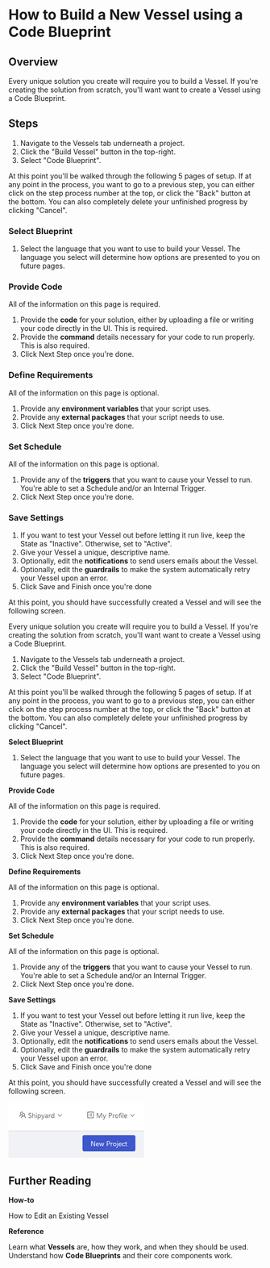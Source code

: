 # How to Build a New Vessel using a Code Blueprint

## Overview

Every unique solution you create will require you to build a Vessel. If you're creating the solution from scratch, you'll want want to create a Vessel using a Code Blueprint.

## Steps

1. Navigate to the Vessels tab underneath a project.
2. Click the "Build Vessel" button in the top-right.
3. Select "Code Blueprint". 

At this point you'll be walked through the following 5 pages of setup. If at any point in the process, you want to go to a previous step, you can either click on the step process number at the top, or click the "Back" button at the bottom. You can also completely delete your unfinished progress by clicking "Cancel".

### **Select Blueprint**

1. Select the language that you want to use to build your Vessel. The language you select will determine how options are presented to you on future pages.

### **Provide Code**

All of the information on this page is required.

1. Provide the **code** for your solution, either by uploading a file or writing your code directly in the UI. This is required.
2. Provide the **command** details necessary for your code to run properly. This is also required.
3. Click Next Step once you're done.

### **Define Requirements**

All of the information on this page is optional.

1. Provide any **environment variables** that your script uses.
2. Provide any **external packages** that your script needs to use. 
3. Click Next Step once you're done.

### **Set Schedule**

All of the information on this page is optional.

1. Provide any of the **triggers** that you want to cause your Vessel to run. You're able to set a Schedule and/or an Internal Trigger. 
2. Click Next Step once you're done.

### **Save Settings**

1. If you want to test your Vessel out before letting it run live, keep the State as "Inactive". Otherwise, set to "Active".
2. Give your Vessel a unique, descriptive name.
3. Optionally, edit the **notifications** to send users emails about the Vessel.
4. Optionally, edit the **guardrails** to make the system automatically retry your Vessel upon an error.
5. Click Save and Finish once you're done

At this point, you should have successfully created a Vessel and will see the following screen.

Every unique solution you create will require you to build a Vessel. If you're creating the solution from scratch, you'll want want to create a Vessel using a Code Blueprint.

1. Navigate to the Vessels tab underneath a project.
2. Click the "Build Vessel" button in the top-right.
3. Select "Code Blueprint". 

At this point you'll be walked through the following 5 pages of setup. If at any point in the process, you want to go to a previous step, you can either click on the step process number at the top, or click the "Back" button at the bottom. You can also completely delete your unfinished progress by clicking "Cancel".

**Select Blueprint**

1. Select the language that you want to use to build your Vessel. The language you select will determine how options are presented to you on future pages.

**Provide Code**

All of the information on this page is required.

1. Provide the **code** for your solution, either by uploading a file or writing your code directly in the UI. This is required.
2. Provide the **command** details necessary for your code to run properly. This is also required.
3. Click Next Step once you're done.

**Define Requirements**

All of the information on this page is optional.

1. Provide any **environment variables** that your script uses.
2. Provide any **external packages** that your script needs to use. 
3. Click Next Step once you're done.

**Set Schedule**

All of the information on this page is optional.

1. Provide any of the **triggers** that you want to cause your Vessel to run. You're able to set a Schedule and/or an Internal Trigger. 
2. Click Next Step once you're done.

**Save Settings**

1. If you want to test your Vessel out before letting it run live, keep the State as "Inactive". Otherwise, set to "Active".
2. Give your Vessel a unique, descriptive name.
3. Optionally, edit the **notifications** to send users emails about the Vessel.
4. Optionally, edit the **guardrails** to make the system automatically retry your Vessel upon an error.
5. Click Save and Finish once you're done

At this point, you should have successfully created a Vessel and will see the following screen.

![](../../.gitbook/assets/image%20%286%29.png)

## Further Reading

**How-to**

How to Edit an Existing Vessel

**Reference**

Learn what **Vessels** are, how they work, and when they should be used.  
Understand how **Code Blueprints** and their core components work.

